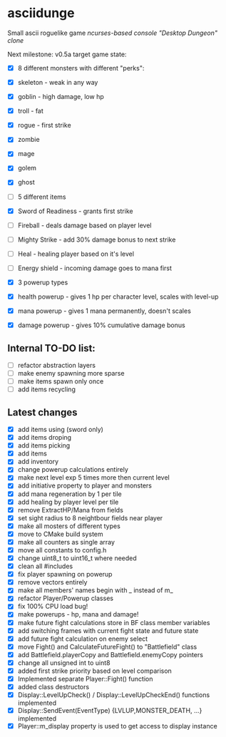 # asciidunge
Small ascii roguelike game
*ncurses-based console "Desktop Dungeon" clone*

Next milestone: v0.5a
target game state:

- [x] 8 different monsters with different "perks":
 - [x] skeleton - weak in any way
 - [x] goblin - high damage, low hp
 - [x] troll - fat
 - [x] rogue - first strike
 - [x] zombie
 - [x] mage
 - [X] golem
 - [x] ghost

- [ ] 5 different items
 - [x] Sword of Readiness - grants first strike
 - [ ] Fireball - deals damage based on player level
 - [ ] Mighty Strike - add 30% damage bonus to next strike
 - [ ] Heal - healing player based on it's level
 - [ ] Energy shield - incoming damage goes to mana first

- [x] 3 powerup types
 - [x] health powerup - gives 1 hp per character level, scales with level-up
 - [x] mana powerup - gives 1 mana permanently, doesn't scales
 - [x] damage powerup - gives 10% cumulative damage bonus

## Internal TO-DO list:
- [ ] refactor abstraction layers
- [ ] make enemy spawning more sparse
- [ ] make items spawn only once
- [ ] add items recycling

## Latest changes
- [x] add items using (sword only)
- [x] add items droping
- [x] add items picking
- [x] add items
- [x] add inventory
- [x] change powerup calculations entirely
- [x] make next level exp 5 times more then current level
- [x] add initiative property to player and monsters
- [x] add mana regeneration by 1 per tile
- [x] add healing by player level per tile
- [x] remove ExtractHP/Mana from fields
- [x] set sight radius to 8 neightbour fields near player
- [x] make all mosters of different types
- [x] move to CMake build system
- [x] make all counters as single array
- [x] move all constants to config.h
- [x] change uint8_t to uint16_t where needed
- [x] clean all #includes
- [x] fix player spawning on powerup
- [x] remove vectors entirely
- [x] make all members' names begin with _ instead of m_
- [x] refactor Player/Powerup classes
- [x] fix 100% CPU load bug!
- [x] make powerups - hp, mana and damage!
- [x] make future fight calculations store in BF class member variables
- [x] add switching frames with current fight state and future state
- [x] add future fight calculation on enemy select
- [x] move Fight() and CalculateFutureFight() to "Battlefield" class
- [x] add Battlefield.playerCopy and Battlefield.enemyCopy pointers 
- [x] change all unsigned int to uint8
- [x] added first strike priority based on level comparison
- [x] Implemented separate Player::Fight() function
- [x] added class destructors
- [x] Display::LevelUpCheck() / Display::LevelUpCheckEnd() functions implemented
- [x] Display::SendEvent(EventType) {LVLUP,MONSTER_DEATH, ...} implemented
- [x] Player::m_display property is used to get access to display instance
